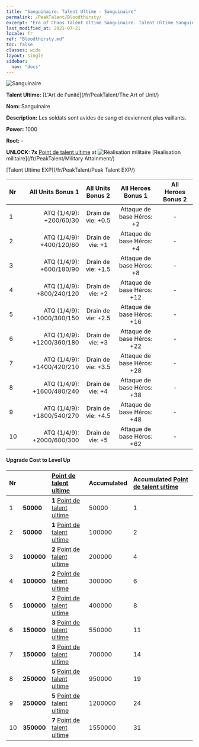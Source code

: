 ```yaml
---
title: "Sanguinaire. Talent Ultime - Sanguinaire"
permalink: /PeakTalent/Bloodthirsty/
excerpt: "Era of Chaos Talent Ultime Sanguinaire. Talent Ultime Sanguinaire. Sanguinaire"
last_modified_at: 2021-07-21
locale: fr
ref: "Bloodthirsty.md"
toc: false
classes: wide
layout: single
sidebar:
  nav: "docs"
---
```


  ![Sanguinaire](/images/pt/talent_2005.png)

  **Talent Ultime:** [L'Art de l'unité](/fr/PeakTalent/The Art of Unit/)

  **Nom:** Sanguinaire

  **Description:** Les soldats sont avides de sang et deviennent plus vaillants.

  **Power:** 1000

  **Root:** -

  **UNLOCK: 7x** [Point de talent ultime](/ItemsFR/con_934/) at ![Réalisation militaire](/images/pt/talent_2006.png) [Réalisation militaire](/fr/PeakTalent/Military Attainment/)

  [Talent Ultime EXP](/fr/PeakTalent/Peak Talent EXP/)

  | Nr | All Units Bonus 1 | All Units Bonus 2 | All Heroes Bonus 1 | All Heroes Bonus 2 |
  |:---|--------------:|:-------------:|:-------------:|:-------------:|
  | 1 | ATQ (1/4/9): +200/60/30 | Drain de vie: +0.5 | Attaque de base Héros: +2 | - |
  | 2 | ATQ (1/4/9): +400/120/60 | Drain de vie: +1 | Attaque de base Héros: +4 | - |
  | 3 | ATQ (1/4/9): +600/180/90 | Drain de vie: +1.5 | Attaque de base Héros: +8 | - |
  | 4 | ATQ (1/4/9): +800/240/120 | Drain de vie: +2 | Attaque de base Héros: +12 | - |
  | 5 | ATQ (1/4/9): +1000/300/150 | Drain de vie: +2.5 | Attaque de base Héros: +16 | - |
  | 6 | ATQ (1/4/9): +1200/360/180 | Drain de vie: +3 | Attaque de base Héros: +22 | - |
  | 7 | ATQ (1/4/9): +1400/420/210 | Drain de vie: +3.5 | Attaque de base Héros: +28 | - |
  | 8 | ATQ (1/4/9): +1600/480/240 | Drain de vie: +4 | Attaque de base Héros: +38 | - |
  | 9 | ATQ (1/4/9): +1800/540/270 | Drain de vie: +4.5 | Attaque de base Héros: +48 | - |
  | 10 | ATQ (1/4/9): +2000/600/300 | Drain de vie: +5 | Attaque de base Héros: +62 | - |


#### Upgrade Cost to Level Up

  | Nr | <i class="fas fa-coins"/> | [Point de talent ultime](/ItemsFR/con_934/) | Accumulated <i class="fas fa-coins"/> | Accumulated [Point de talent ultime](/ItemsFR/con_934/) |
  |:---|:--------------|:-------------|:-------------|:-------------|
  | 1 | **50000** | **1** [Point de talent ultime](/ItemsFR/con_934/) | 50000 | 1 |
  | 2 | **50000** | **1** [Point de talent ultime](/ItemsFR/con_934/) | 100000 | 2 |
  | 3 | **100000** | **2** [Point de talent ultime](/ItemsFR/con_934/) | 200000 | 4 |
  | 4 | **100000** | **2** [Point de talent ultime](/ItemsFR/con_934/) | 300000 | 6 |
  | 5 | **100000** | **2** [Point de talent ultime](/ItemsFR/con_934/) | 400000 | 8 |
  | 6 | **150000** | **3** [Point de talent ultime](/ItemsFR/con_934/) | 550000 | 11 |
  | 7 | **150000** | **3** [Point de talent ultime](/ItemsFR/con_934/) | 700000 | 14 |
  | 8 | **250000** | **5** [Point de talent ultime](/ItemsFR/con_934/) | 950000 | 19 |
  | 9 | **250000** | **5** [Point de talent ultime](/ItemsFR/con_934/) | 1200000 | 24 |
  | 10 | **350000** | **7** [Point de talent ultime](/ItemsFR/con_934/) | 1550000 | 31 |
